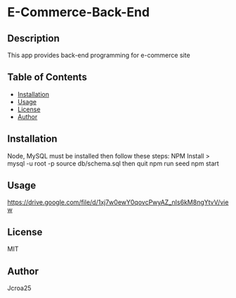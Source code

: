 # E-Commerce-Back-End

## Description

This app provides back-end programming for e-commerce site


## Table of Contents

- [Installation](#installation)
- [Usage](#usage)
- [License](#license)
- [Author](#author)

## Installation

Node, MySQL must be installed then follow these steps: NPM Install > mysql -u root -p  source db/schema.sql  then quit  npm run seed  npm start

## Usage

https://drive.google.com/file/d/1xj7w0ewY0qovcPwyAZ_nIs6kM8ngYtvV/view

## License

MIT

## Author

Jcroa25
